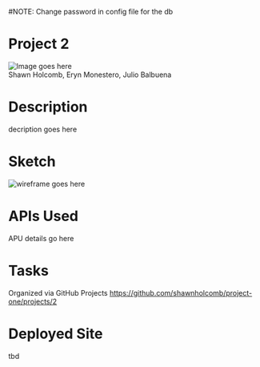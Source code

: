 #NOTE: Change password in config file for the db

# Project 2
![Image goes here](http://)<br/>
Shawn Holcomb, Eryn Monestero, Julio Balbuena

# Description
decription goes here 

# Sketch
![wireframe goes here](http://)

# APIs Used
APU details go here<br/>

# Tasks
Organized via GitHub Projects https://github.com/shawnholcomb/project-one/projects/2

# Deployed Site

tbd

